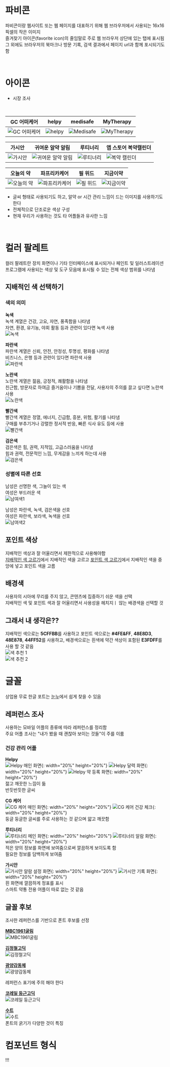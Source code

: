 # 파비콘  
파비콘이랑 웹사이트 또는 웹 페이지를 대표하기 위해 웹 브라우저에서 사용되는 16x16 픽셀의 작은 이미지  
즐겨찾기 아이콘(favorite icon)의 줄임말로 주로 웹 브라우저 상단에 있는 탭에 표시됨  
그 외에도 브라우저의 북마크나 방문 기록, 검색 결과에서 페이지 url과 함께 포시되기도 함

<br>

# 아이콘

- 시장 조사

<br>

|GC 어떠케어|helpy|medisafe|MyTherapy|
|---|---|---|---|
|![GC 어떠케어](./아이콘/GC%20어떠케어.jpg)|![helpy](./아이콘/helpy.jpg)|![Medisafe](./아이콘/Medisafe.jpg)|![MyTherapy](./아이콘/MyTherapy.png)|

|가시안|귀여운 알약 알림|루티너리|앱 스토어 복약캘린더|
|---|---|---|---|
|![가시안](./아이콘/가시안.jpg)|![귀여운 알약 알림](./아이콘/귀여운%20알약%20알림.jpg)|![루티너리](./아이콘/루티너리.jpg)|![복약 캘린더](./아이콘/앱%20스토어%20복약%20캘린더.png)|

|오늘의 약|파프리카케어|필 위드|지금이약|
|---|---|---|---|
|![오늘의 약](./아이콘/오늘의%20약.jpg)|![파프리카케어](./아이콘/파프리카케어.png)|![필 위드](./아이콘/필%20위드.jpg)|![지금이약](./아이콘/지금이약.png)|

- 글씨 형태로 사용되기도 하고, 알약 or 시간 관리 느낌이 드는 이미지를 사용하기도 한다
- 전체적으로 단조로운 색상 구성
- 현재 우리가 사용하는 것도 타 어플들과 유사한 느낌

<br>

# 컬러 팔레트  
컬러 팔레트란 장치 화면이나 기타 인터페이스에 표시되거나 페인트 및 일러스트레이션 프로그램에 사용되는 색상 및 도구 모음에 표시될 수 있는 전체 색상 범위를 나타냄   

## 지배적인 색 선택하기  

### 색의 의미  

**녹색**  
녹색 계열은 건강, 고요, 자연, 풍족함을 나타냄  
자연, 환경, 유기농, 야회 활동 등과 관련이 있다면 녹색 사용  
![녹색](./green.png)  

**파란색**  
파란색 계열은 신뢰, 안전, 안정성, 투명성, 평화를 나타냄  
비즈니스, 은행 등과 관련이 있다면 파란색 사용  
![파란색](./blue.png)  

**노란색**  
노란색 게열은 젊음, 긍정적, 쾌활함을 나타냄  
친근함, 방문자로 하여금 즐거움이나 기쁨을 전달, 사용자의 주의를 끌고 싶다면 노란색 사용  
![노란색](./yellow.png)  

**빨간색**  
빨간색 계열은 정열, 에너지, 긴급함, 흥분, 위험, 활기를 나타냄  
구매를 부추기거나 강렬한 정서적 반응, 빠른 식사 유도 등에 사용  
![빨간색](./red.png)  

**검은색**  
검은색은 힘, 권력, 지적임, 고급스러움을 나타냄  
힘과 권력, 전문적인 느낌, 무게감을 느끼게 하는데 사용  
![검은색](./black.png)  

### 성별에 따른 선호  

남성은 선명한 색, 그늘이 있는 색  
여성은 부드러운 색  
![남여색1](./maleAndFemale_1.png)  

남성은 파란색, 녹색, 검은색을 선호  
여성은 파란색, 보라색, 녹색을 선호  
![남여색2](./maleAndFemale_2.png)  

## 포인트 색상  
지배적인 색상과 잘 어울리면서 제한적으로 사용해야함  
[지배적인 색 고르기](https://www.webfx.com/web-design/color-picker/)에서 지배적인 색을 고르고 [포인트 색 고르기](https://color.adobe.com/ko/create/color-wheel)에서 지배적인 색을 중앙에 넣고 포인트 색을 고름  

## 배경색  
사용자의 시아에 무리를 주지 않고, 콘텐츠에 집중하기 쉬운 색을 선택  
지배적인 색 및 포인트 색과 잘 어울리면서 사용성을 헤치지ㅣ 않는 배경색을 선택할 것  

## 그래서 내 생각은??  
지배적인 색으로는 **5CFFBB**를 사용하고 포인트 색으로는 **#4FE&FF**, **48E8D3**, **48E878**, **44FF52**를 사용하고, 배경색으로는 흰색에 약간 색상이 포함된 **E3FDFF**를 사용 할 것 같음  
![색 추천 1](./colorRecommend_1.png)  
![색 추천 2](./colorRecomment_2.png)  


# 글꼴  
상업용 무료 한글 포트는 [눈누](https://noonnu.cc/)에서 쉽게 찾을 수 있음  

## 레퍼런스 조사  
사용하는 모바일 어플의 종류에 따라 레퍼런스를 정리함  
주요 어플 조사는 "내가 봤을 때 괜찮아 보이는 것들"이 주를 이룸  

### 건강 관리 어플  
**Helpy**  
![Helpy 매인 화면](./Helpy_1.PNG){: width="20%" height="20%"}
![Helpy 달력 화면](./Helpy_2.PNG){: width="20%" height="20%"}
![Helpy 약 등록 화면](./Helpy_3.PNG){: width="20%" height="20%"}    
젊고 깨끗한 느낌이 듦  
반듯반듯한 글씨  

**CG 케어**  
![CG 케어 매인 화면](./CGCare_1.png){: width="20%" height="20%"}
![CG 케어 건강 체크](./CGCare_2.png){: width="20%" height="20%"}    
둥글 둥글한 글씨를 주로 사용하는 것 같으며 얇고 깨끗함  

**루티너리**  
![루티너리 메인 화면](./routinery_1.webp){: width="20%" height="20%"}
![루티너리 알람 화면](./routinery_2.webp){: width="20%" height="20%"}    
적은 양의 정보를 화면에 보여줌으로써 깔끔하게 보이도록 함  
필요한 정보를 담백하게 보여줌  

**가시안**  
![가시안 알람 설정 화면](./gasian_1.webp){: width="20%" height="20%"}
![가시안 기록 화면](./gasian_2.webp){: width="20%" height="20%"}  
흰 화면에 깔끔하게 정표를 표시  
스마트 약통 전용 어플이 따로 없는 것 같음  

## 글꼴 후보  
조사한 레퍼런스를 기반으로 폰트 후보를 선정  

**[MBC1961굴림](https://noonnu.cc/font_page/1133)**  
![MBC1961굴림](./MBC1961GulimM.PNG)  
 

**[김정철고딕](https://noonnu.cc/font_page/1114)**  
![김정철고딕](./KimjungchulGothic-Bold.PNG)  
 

**[광양감동체](https://gwangyang.go.kr/menu.es?mid=a11303090200)**  
![광양감동체](./광양감동체.PNG)  

레퍼런스 표기에 주의 해야 한다  

**[코레일 둥근고딕](https://noonnu.cc/font_page/1072)**  
![코레일 둥근고딕](./KorailRoundGothicBold.PNG)  

**[수트](https://noonnu.cc/font_page/844)**  
![수트](./SUIT-Regular.PNG)    
폰트의 굵기가 다양한 것이 특징


# 컴포넌트 형식  
!!!